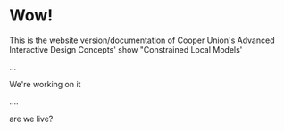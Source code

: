 # Wow!
This is the website version/documentation of Cooper Union's Advanced Interactive Design Concepts' show "Constrained Local Models'

...

We're working on it 


....

are we live?